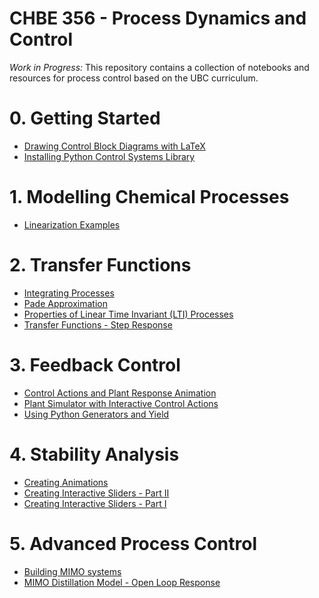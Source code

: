 # CHBE 356 - Process Dynamics and Control

*Work in Progress:* This repository contains a collection of notebooks and resources for process control based on the UBC curriculum.

# 0. Getting Started
* [Drawing Control Block Diagrams with LaTeX](http://nbviewer.jupyter.org/github/OpenChemE/CHBE356/blob/master/Notebooks/0.%20Getting%20Started/Drawing%20Control%20Block%20Diagrams%20with%20LaTeX.ipynb)
* [Installing Python Control Systems Library](http://nbviewer.jupyter.org/github/OpenChemE/CHBE356/blob/master/Notebooks/0.%20Getting%20Started/Installing%20Python%20Control%20Systems%20Library.ipynb)


# 1. Modelling Chemical Processes
* [Linearization Examples](http://nbviewer.jupyter.org/github/OpenChemE/CHBE356/blob/master/Notebooks/1.%20Modelling%20Chemical%20Processes/Linearization%20Examples.ipynb)


# 2. Transfer Functions
* [Integrating Processes](http://nbviewer.jupyter.org/github/OpenChemE/CHBE356/blob/master/Notebooks/2.%20Transfer%20Functions/Integrating%20Processes.ipynb)
* [Pade Approximation](http://nbviewer.jupyter.org/github/OpenChemE/CHBE356/blob/master/Notebooks/2.%20Transfer%20Functions/Pade%20Approximation.ipynb)
* [Properties of Linear Time Invariant (LTI) Processes](http://nbviewer.jupyter.org/github/OpenChemE/CHBE356/blob/master/Notebooks/2.%20Transfer%20Functions/Properties%20of%20Linear%20Time%20Invariant%20(LTI)%20Processes.ipynb)
* [Transfer Functions - Step Response](http://nbviewer.jupyter.org/github/OpenChemE/CHBE356/blob/master/Notebooks/2.%20Transfer%20Functions/Transfer%20Functions%20-%20Step%20Response.ipynb)


# 3. Feedback Control
* [Control Actions and Plant Response Animation](http://nbviewer.jupyter.org/github/OpenChemE/CHBE356/blob/master/Notebooks/3.%20Feedback%20Control/Control%20Actions%20and%20Plant%20Response%20Animation.ipynb)
* [Plant Simulator with Interactive Control Actions](http://nbviewer.jupyter.org/github/OpenChemE/CHBE356/blob/master/Notebooks/3.%20Feedback%20Control/Plant%20Simulator%20with%20Interactive%20Control%20Actions.ipynb)
* [Using Python Generators and Yield](http://nbviewer.jupyter.org/github/OpenChemE/CHBE356/blob/master/Notebooks/3.%20Feedback%20Control/Using%20Python%20Generators%20and%20Yield.ipynb)


# 4. Stability Analysis
* [Creating Animations](http://nbviewer.jupyter.org/github/OpenChemE/CHBE356/blob/master/Notebooks/4.%20Stability%20Analysis/Creating%20Animations.ipynb)
* [Creating Interactive Sliders - Part II](http://nbviewer.jupyter.org/github/OpenChemE/CHBE356/blob/master/Notebooks/4.%20Stability%20Analysis/Creating%20Interactive%20Sliders%20-%20Part%20II.ipynb)
* [Creating Interactive Sliders - Part I](http://nbviewer.jupyter.org/github/OpenChemE/CHBE356/blob/master/Notebooks/4.%20Stability%20Analysis/Creating%20Interactive%20Sliders%20-%20Part%20I.ipynb)


# 5. Advanced Process Control
* [Building MIMO systems](http://nbviewer.jupyter.org/github/OpenChemE/CHBE356/blob/master/Notebooks/5.%20Advanced%20Process%20Control/Building%20MIMO%20systems.ipynb)
* [MIMO Distillation Model - Open Loop Response](http://nbviewer.jupyter.org/github/OpenChemE/CHBE356/blob/master/Notebooks/5.%20Advanced%20Process%20Control/MIMO%20Distillation%20Model%20-%20Open%20Loop%20Response.ipynb)


